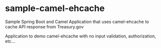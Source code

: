 # sample-camel-ehcache
Sample Spring Boot and Camel Application that uses camel-ehcache to cache API response from Treasury.gov

Application to demo camel-ehcache with no input validation, authorization, etc...

